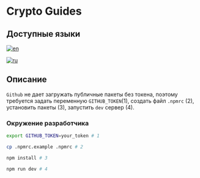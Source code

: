 # Crypto Guides

## Доступные языки

[![en](https://img.shields.io/badge/lang-en-red.svg)](https://github.com/designervoid/ton-design-system-vite-vanilla-ts/blob/master/README.md)

[![ru](https://img.shields.io/badge/lang-ru-green.svg)](https://github.com/designervoid/ton-design-system-vite-vanilla-ts/blob/master/README.ru.md)

## Описание

`Github` не дает загружать публичные пакеты без токена, поэтому требуется задать переменную `GITHUB_TOKEN`(1), создать файл `.npmrc` (2), установить пакеты (3), запустить `dev` сервер (4).

### Окружение разработчика

```zsh
export GITHUB_TOKEN=your_token # 1

cp .npmrc.example .npmrc # 2

npm install # 3

npm run dev # 4
```
